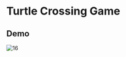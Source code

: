 # Turtle Crossing Game
## Demo
![16](https://github.com/user-attachments/assets/fa2948db-6b00-430a-bc7c-da3869d4da0a)
